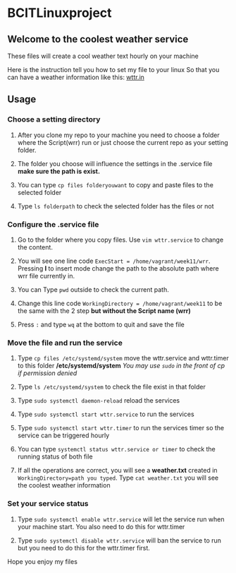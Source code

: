 # BCITLinuxproject
## Welcome to the coolest weather service
These files will create a cool weather text hourly on your machine

Here is the instruction tell you how to set my file to your linux
So that you can have a weather information like this: [wttr.in](http://wttr.in)


## Usage

### Choose a setting directory
1. After you clone my repo to your machine you need to choose a folder where the Script(wrr) run
   or just choose the current repo as your setting folder. 

2. The folder you choose will influence the settings in the .service file **make sure the path is
   exist.**

3. You can type `cp files folderyouwant` to copy and paste files to the selected folder

4. Type `ls folderpath` to check the selected folder has the files or not 

### Configure the .service file
1. Go to the folder where you copy files. Use `vim wttr.service` to change the content.

2. You will see one line code `ExecStart = /home/vagrant/week11/wrr`. Pressing **I** to insert mode
   change the path to the absolute path where wrr file currently in.

3. You can Type `pwd` outside to check the current path.

4. Change this line code `WorkingDirectory = /home/vagrant/week11` to be the same with the 2 step 
   **but without the Script name (wrr)**

5. Press `:` and type `wq` at the bottom to quit and save the file

### Move the file and run the service
1. Type `cp files /etc/systemd/system` move the wttr.service and wttr.timer to this folder **/etc/systemd/system**
   *You may use `sudo` in the front of cp if permission denied*

2. Type `ls /etc/systemd/system` to check the file exist in that folder

3. Type `sudo systemctl daemon-reload` reload the services

4. Type `sudo systemctl start wttr.service` to run the services

5. Type `sudo systemctl start wttr.timer` to run the services timer so the service can be triggered hourly

6. You can type `systemctl status wttr.service or timer` to check the running status of both file

7. If all the operations are correct, you will see a **weather.txt** created in `WorkingDirectory=path you typed`.
   Type `cat weather.txt` you will see the coolest weather information

### Set your service status
1. Type `sudo systemctl enable wttr.service` will let the service run when your machine start.
   You also need to do this for wttr.timer

2. Type `sudo systemctl disable wttr.service` will ban the service to run but you need to do this
   for the wttr.timer first.


Hope you enjoy my files   

 

